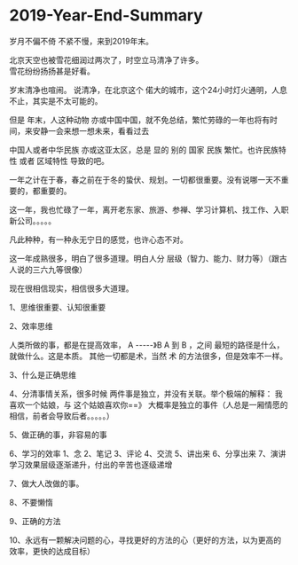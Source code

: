 # 2019-Year-End-Summary

岁月不偏不倚 不紧不慢，来到2019年末。

北京天空也被雪花细润过两次了，时空立马清净了许多。  
雪花纷纷扬扬甚是好看。  

岁末清净也喧闹。
说清净，在北京这个 偌大的城市，这个24小时灯火通明，人息不止，其实是不太可能的。

但是 年末，人这种动物 亦或中国中国，就不免总结，繁忙劳碌的一年也将有时间，来安静一会来想一想未来，看看过去

中国人或者中华民族 亦或这亚太区，总是 显的 别的 国家 民族 繁忙。也许民族特性 或者 区域特性 导致的吧。

一年之计在于春，春之前在于冬的蛰伏、规划。一切都很重要。没有说哪一天不重要的，都重要的。

这一年，我也忙碌了一年，离开老东家、旅游、参禅、学习计算机、找工作、入职新公司。。。。。

凡此种种，有一种永无宁日的感觉，也许心态不对。

这一年成熟很多，明白了很多道理。明白人分 层级（智力、能力、财力等）（跟古人说的三六九等很像）

现在很相信现实，相信很多大道理。

1、思维很重要、认知很重要

2、效率思维

人类所做的事，都是在提高效率， A  -----》B   A 到 B ，之间 最短的路径是什么，就做什么。这是本质。 其他一切都是术，当然 术 的方法很多，但是效率不一样。 

3、什么是正确思维

4、分清事情关系，很多时候 两件事是独立，并没有关联。举个极端的解释： 我喜欢一个姑娘，与 这个姑娘喜欢你==》 大概率是独立的事件（人总是一厢情愿的相信，前者会导致后者。。。。。）

5、做正确的事，非容易的事

6、学习的效率  1、念 2、笔记 3、评论 4、交流 5、讲出来 6、分享出来 7、演讲    学习效果层级逐渐递升，付出的辛苦也逐级递增

7、做大人改做的事。


8、不要懒惰

9、正确的方法

10、永远有一颗解决问题的心，寻找更好的方法的心（更好的方法，以为更高的效率，更快的达成目标）


























